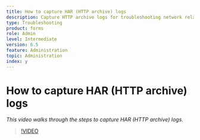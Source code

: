 ```yaml
---
title: How to capture HAR (HTTP archive) logs
description: Capture HTTP archive logs for troubleshooting network related issues
type: Troubleshooting
product: forms 
role: Admin 
level: Intermediate
version: 6.5
feature: Administration
topic: Administration
index: y
---
```


# How to capture HAR (HTTP archive) logs

*This video walks through the steps to capture HAR (HTTP archive) logs.*

>[!VIDEO](https://video.tv.adobe.com/v/335488?quality=9&learn=on)
